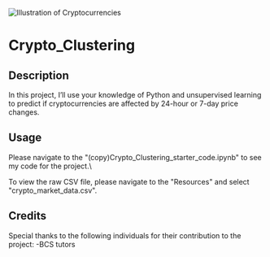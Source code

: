 ![Illustration of Cryptocurrencies](https://storage.pubble.nl/96897487/content/2021/2/a775d64c-531e-4c5e-aed4-d5b99126b369_thumb1920.webp)
# Crypto_Clustering
## Description
In this project, I’ll use your knowledge of Python and unsupervised learning to predict if cryptocurrencies are affected by 24-hour or 7-day price changes.

## Usage
Please navigate to the "(copy)Crypto_Clustering_starter_code.ipynb" to see my code for the project.\

To view the raw CSV file, please navigate to the "Resources" and select "crypto_market_data.csv".

## Credits
Special thanks to the following individuals for their contribution to the project:
-BCS tutors